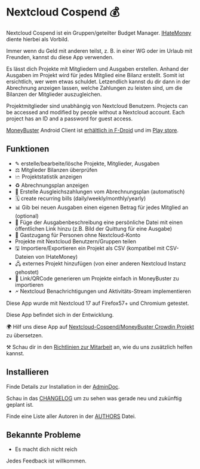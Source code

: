 # Nextcloud Cospend 💰

Nextcloud Cospend ist ein Gruppen/geteilter Budget Manager. [IHateMoney](https://github.com/spiral-project/ihatemoney/) diente hierbei als Vorbild.

Immer wenn du Geld mit anderen teilst, z. B. in einer WG oder im Urlaub mit Freunden, kannst du diese App verwenden.

Es lässt dich Projekte mit Mitgliedern und Ausgaben erstellen. Anhand der Ausgaben im Projekt wird für jedes Mitglied eine Bilanz erstellt. Somit ist ersichtlich, wer wem etwas schuldet. Letzendlich kannst du dir dann in der Abrechnung anzeigen lassen, welche Zahlungen zu leisten sind, um die Bilanzen der Mitglieder auszugleichen.

Projektmitglieder sind unabhängig von Nextcloud Benutzern. Projects can be accessed and modified by people without a Nextcloud account. Each project has an ID and a password for guest access.

[MoneyBuster](https://gitlab.com/eneiluj/moneybuster) Android Client ist [erhältlich in F-Droid](https://f-droid.org/packages/net.eneiluj.moneybuster/) und im [Play store](https://play.google.com/store/apps/details?id=net.eneiluj.moneybuster).

## Funktionen

* ✎ erstelle/bearbeite/lösche Projekte, Mitglieder, Ausgaben
* ⚖ Mitglieder Bilanzen überprüfen
* 🗠 Projektstatistik anzeigen
* ♻ Abrechnungsplan anzeigen
* 🎇 Erstelle Ausgleichszahlungen vom Abrechnungsplan (automatisch)
* 🗓 create recurring bills (daily/weekly/monthly/yearly)
* 📊 Gib bei neuen Ausgaben einen eigenen Betrag für jedes Mitglied an (optional)
* 🔗 Füge der Ausgabenbeschreibung eine persönliche Datei mit einen öffentlichen Link hinzu (z.B. Bild der Quittung für eine Ausgabe)
* 👩 Gastzugang für Personen ohne Nextcloud-Konto
* Projekte mit Nextcloud Benutzern/Gruppen teilen
* 🖫 Importiere/Exportieren ein Projekt als CSV (kompatibel mit CSV-Dateien von IHateMoney)
* 🖧 externes Projekt hinzufügen (von einer anderen Nextcloud Instanz gehostet)
* 🔗 Link/QRCode generieren um Projekte einfach in MoneyBuster zu importieren
* 🗲 Nextcloud Benachrichtigungen und Aktivitäts-Stream implementieren

Diese App wurde mit Nextcloud 17 auf Firefox57+ und Chromium getestet.

Diese App befindet sich in der Entwicklung.

🌍 Hilf uns diese App auf [Nextcloud-Cospend/MoneyBuster Crowdin Projekt](https://crowdin.com/project/moneybuster) zu übersetzen.

⚒ Schau dir in den [Richtlinien zur Mitarbeit](https://gitlab.com/eneiluj/cospend-nc/blob/master/CONTRIBUTING.md) an, wie du uns zusätzlich helfen kannst.

## Installieren

Finde Details zur Installation in der [AdminDoc](https://gitlab.com/eneiluj/cospend-nc/wikis/admindoc).

Schau in das [CHANGELOG](https://gitlab.com/eneiluj/cospend-nc/blob/master/CHANGELOG.md#change-log) um zu sehen was gerade neu und zukünftig geplant ist.

Finde eine Liste aller Autoren in der [AUTHORS](https://gitlab.com/eneiluj/cospend-nc/blob/master/AUTHORS.md#authors) Datei.

## Bekannte Probleme

* Es macht dich nicht reich

Jedes Feedback ist willkommen.